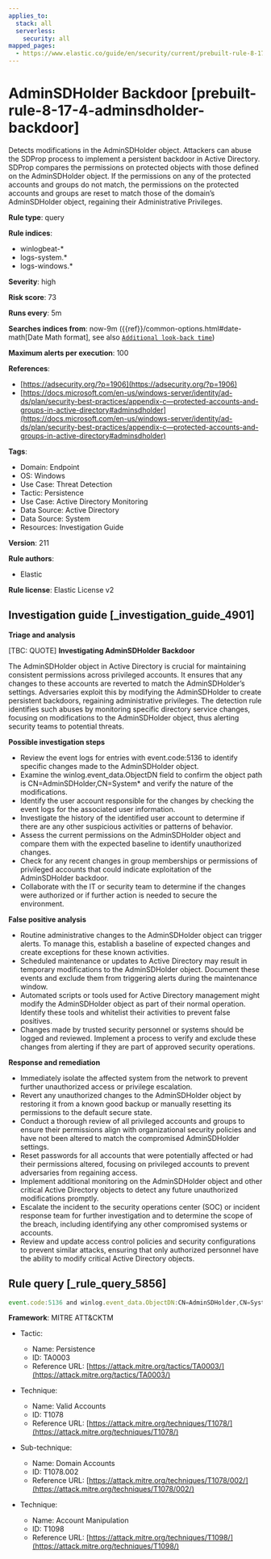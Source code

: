 ```yaml
---
applies_to:
  stack: all
  serverless:
    security: all
mapped_pages:
  - https://www.elastic.co/guide/en/security/current/prebuilt-rule-8-17-4-adminsdholder-backdoor.html
---
```


# AdminSDHolder Backdoor [prebuilt-rule-8-17-4-adminsdholder-backdoor]

Detects modifications in the AdminSDHolder object. Attackers can abuse the SDProp process to implement a persistent backdoor in Active Directory. SDProp compares the permissions on protected objects with those defined on the AdminSDHolder object. If the permissions on any of the protected accounts and groups do not match, the permissions on the protected accounts and groups are reset to match those of the domain’s AdminSDHolder object, regaining their Administrative Privileges.

**Rule type**: query

**Rule indices**:

* winlogbeat-*
* logs-system.*
* logs-windows.*

**Severity**: high

**Risk score**: 73

**Runs every**: 5m

**Searches indices from**: now-9m ({{ref}}/common-options.html#date-math[Date Math format], see also [`Additional look-back time`](docs-content://solutions/security/detect-and-alert/create-detection-rule.md#rule-schedule))

**Maximum alerts per execution**: 100

**References**:

* [https://adsecurity.org/?p=1906](https://adsecurity.org/?p=1906)
* [https://docs.microsoft.com/en-us/windows-server/identity/ad-ds/plan/security-best-practices/appendix-c—​protected-accounts-and-groups-in-active-directory#adminsdholder](https://docs.microsoft.com/en-us/windows-server/identity/ad-ds/plan/security-best-practices/appendix-c—​protected-accounts-and-groups-in-active-directory#adminsdholder)

**Tags**:

* Domain: Endpoint
* OS: Windows
* Use Case: Threat Detection
* Tactic: Persistence
* Use Case: Active Directory Monitoring
* Data Source: Active Directory
* Data Source: System
* Resources: Investigation Guide

**Version**: 211

**Rule authors**:

* Elastic

**Rule license**: Elastic License v2

## Investigation guide [_investigation_guide_4901]

**Triage and analysis**

[TBC: QUOTE]
**Investigating AdminSDHolder Backdoor**

The AdminSDHolder object in Active Directory is crucial for maintaining consistent permissions across privileged accounts. It ensures that any changes to these accounts are reverted to match the AdminSDHolder’s settings. Adversaries exploit this by modifying the AdminSDHolder to create persistent backdoors, regaining administrative privileges. The detection rule identifies such abuses by monitoring specific directory service changes, focusing on modifications to the AdminSDHolder object, thus alerting security teams to potential threats.

**Possible investigation steps**

* Review the event logs for entries with event.code:5136 to identify specific changes made to the AdminSDHolder object.
* Examine the winlog.event_data.ObjectDN field to confirm the object path is CN=AdminSDHolder,CN=System* and verify the nature of the modifications.
* Identify the user account responsible for the changes by checking the event logs for the associated user information.
* Investigate the history of the identified user account to determine if there are any other suspicious activities or patterns of behavior.
* Assess the current permissions on the AdminSDHolder object and compare them with the expected baseline to identify unauthorized changes.
* Check for any recent changes in group memberships or permissions of privileged accounts that could indicate exploitation of the AdminSDHolder backdoor.
* Collaborate with the IT or security team to determine if the changes were authorized or if further action is needed to secure the environment.

**False positive analysis**

* Routine administrative changes to the AdminSDHolder object can trigger alerts. To manage this, establish a baseline of expected changes and create exceptions for these known activities.
* Scheduled maintenance or updates to Active Directory may result in temporary modifications to the AdminSDHolder object. Document these events and exclude them from triggering alerts during the maintenance window.
* Automated scripts or tools used for Active Directory management might modify the AdminSDHolder object as part of their normal operation. Identify these tools and whitelist their activities to prevent false positives.
* Changes made by trusted security personnel or systems should be logged and reviewed. Implement a process to verify and exclude these changes from alerting if they are part of approved security operations.

**Response and remediation**

* Immediately isolate the affected system from the network to prevent further unauthorized access or privilege escalation.
* Revert any unauthorized changes to the AdminSDHolder object by restoring it from a known good backup or manually resetting its permissions to the default secure state.
* Conduct a thorough review of all privileged accounts and groups to ensure their permissions align with organizational security policies and have not been altered to match the compromised AdminSDHolder settings.
* Reset passwords for all accounts that were potentially affected or had their permissions altered, focusing on privileged accounts to prevent adversaries from regaining access.
* Implement additional monitoring on the AdminSDHolder object and other critical Active Directory objects to detect any future unauthorized modifications promptly.
* Escalate the incident to the security operations center (SOC) or incident response team for further investigation and to determine the scope of the breach, including identifying any other compromised systems or accounts.
* Review and update access control policies and security configurations to prevent similar attacks, ensuring that only authorized personnel have the ability to modify critical Active Directory objects.


## Rule query [_rule_query_5856]

```js
event.code:5136 and winlog.event_data.ObjectDN:CN=AdminSDHolder,CN=System*
```

**Framework**: MITRE ATT&CKTM

* Tactic:

    * Name: Persistence
    * ID: TA0003
    * Reference URL: [https://attack.mitre.org/tactics/TA0003/](https://attack.mitre.org/tactics/TA0003/)

* Technique:

    * Name: Valid Accounts
    * ID: T1078
    * Reference URL: [https://attack.mitre.org/techniques/T1078/](https://attack.mitre.org/techniques/T1078/)

* Sub-technique:

    * Name: Domain Accounts
    * ID: T1078.002
    * Reference URL: [https://attack.mitre.org/techniques/T1078/002/](https://attack.mitre.org/techniques/T1078/002/)

* Technique:

    * Name: Account Manipulation
    * ID: T1098
    * Reference URL: [https://attack.mitre.org/techniques/T1098/](https://attack.mitre.org/techniques/T1098/)



